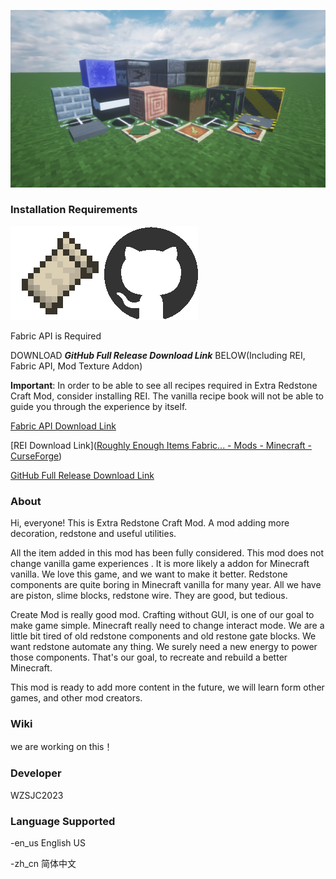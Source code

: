 ![](2023-01-15_15.01.13.png)

### Installation Requirements

![](636829723898798601.png)![](GitHub_logo.png)

Fabric API is Required

DOWNLOAD ***GitHub Full Release Download Link*** BELOW(Including REI, Fabric API, Mod Texture Addon)

**Important**: In order to be able to see all recipes required in Extra Redstone Craft Mod, consider installing  REI. The vanilla recipe book will not be able to guide you through the experience by itself.

[Fabric API Download Link](https://www.curseforge.com/minecraft/mc-mods/fabric-api)

[REI Download Link]([Roughly Enough Items Fabric... - Mods - Minecraft - CurseForge](https://www.curseforge.com/minecraft/mc-mods/roughly-enough-items))

[GitHub Full Release Download Link](https://github.com/wzsjc2020/Minecraft-Extra-Redstone-Craft-Mod/releases/tag/17.0.5Release)

### About

Hi, everyone! This is Extra Redstone Craft Mod. A mod adding more decoration, redstone and useful utilities. 

All the item added in this mod has been fully considered. This mod does not change vanilla game experiences . It is more likely a addon for Minecraft vanilla. We love this game, and we want to make it better. Redstone components are quite boring in Minecraft vanilla for many year. All we have are piston, slime blocks, redstone  wire. They are good, but tedious.

Create Mod is really good mod. Crafting without GUI, is one of our goal to make game simple. Minecraft really need to change interact mode. We are a little bit tired of old redstone components and old restone gate blocks. We want redstone automate any thing. We surely need a new energy to power those components. That's our goal, to recreate and rebuild a better Minecraft.

This mod is ready to add more content in the future, we will learn form other games, and other mod creators. 



### Wiki

we are working on this！



### Developer

WZSJC2023



### Language Supported

-en_us 	English US

-zh_cn 	简体中文



